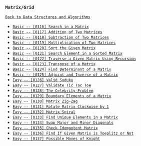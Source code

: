 ### `Matrix/Grid`

[`Back to Data Structures and Algorithms`](../readme.md)

* [`Basic -- [0116] Search in a Matrix`]()
* [`Basic -- [0117] Addition of Two Matrices`]()
* [`Basic -- [0118] Subtraction of Two Matrices`]()
* [`Basic -- [0119] Multiplication of Two Matrices`]()
* [`Basic -- [0120] Sort the Given Matrix`]()
* [`Basic -- [0121] Search Element in a Sorted Matrix`]()
* [`Basic -- [0122] Traverse a Given Matrix Using Recursion`]()
* [`Basic -- [0123] Transpose of a Matrix`]()
* [`Basic -- [0124] Find Determinant of a Matrix`]()
* [`Basic -- [0125] Adjoint and Inverse of a Matrix`]()
* [`Easy -- [0126] Valid Suduku`]()
* [`Easy -- [0127] Validate Tic Tac Toe`]()
* [`Easy -- [0128] The Celebrity Problem`]()
* [`Easy -- [0129] Boundary Elements of a Matrix`]()
* [`Easy -- [0130] Matrix Zig-Zag`]()
* [`Easy -- [0131] Rotate Matrix Clockwise by 1`]()
* [`Easy -- [0132] Matrix Spiral`]()
* [`Easy -- [0133] Find Unique Elements in a Matrix`]()
* [`Easy -- [0134] Swap Major and Minor Diagonals`]()
* [`Easy -- [0135] Check Idempotent Matrix`]()
* [`Easy -- [0136] Find If Given Matrix is Toeplitz or Not`]()
* [`Easy -- [0137] Possible Moves of Knight`]()
